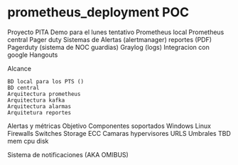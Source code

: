 # prometheus_deployment POC
Proyecto PITA 
Demo para el lunes tentativo
    Prometheus local
    Prometheus central
    Pager duty
    Sistemas de Alertas (alertmanager)
    reportes (PDF)
    Pagerduty (sistema de NOC guardias)
    Graylog (logs)
    Integracion con google Hangouts



Alcance

    BD local para los PTS ()
    BD central
    Arquitectura prometheus
    Arquitectura kafka
    Arquitectura alarmas
    Arquitetura reportes


Alertas y métricas
    Objetivo
    Componentes soportados
        Windows
        Linux
        Firewalls
        Switches
        Storage
        ECC
        Camaras
        hypervisores
        URLS
    Umbrales
        TBD
        mem
        cpu
        disk
        

Sistema de notificaciones (AKA OMIBUS)    
